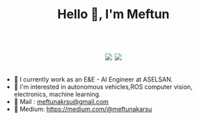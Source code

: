 
<h1 align="center">Hello 👋, I'm Meftun <br /><br /> 

[![](https://img.shields.io/badge/linkedin-%230077B5.svg?&style=for-the-badge&logo=linkedin&logoColor=white)](https://www.linkedin.com/in/meftunakarsu/)
[![](https://img.shields.io/badge/instagram-%23E4405F.svg?&style=for-the-badge&logo=instagram&logoColor=white)](https://www.instagram.com/mftnakrsu/)

</h1>


- 🔭 I currently work as an E&E - AI Engineer at ASELSAN.
- 🚒 I'm interested in autonomous vehicles,ROS computer vision, electronics, machine learning. 
- 📝 Mail :   meftunakrsu@gmail.com
- 📝 Medium:  https://medium.com/@meftunakarsu
 

 

